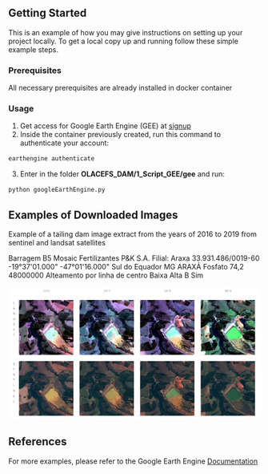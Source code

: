 
<!-- GETTING STARTED -->
## Getting Started

This is an example of how you may give instructions on setting up your project locally.
To get a local copy up and running follow these simple example steps.

### Prerequisites

All necessary prerequisites are already installed in docker container

### Usage

1. Get access for Google Earth Engine (GEE) at [signup](https://earthengine.google.com/signup/)
2. Inside the container previously created, run this command to authenticate your account:
```sh
earthengine authenticate
```
3. Enter in the folder **OLACEFS_DAM/1_Script_GEE/gee** and run:
```sh
python googleEarthEngine.py
```


<!-- Examples of Downloaded Images -->
## Examples of Downloaded Images

Example of a tailing dam image extract from the years of 2016 to 2019 from sentinel and landsat satellites

Barragem B5	Mosaic Fertilizantes P&K S.A. Filial: Araxa	33.931.486/0019-60	-19°37'01.000"	-47°01'16.000"	Sul do Equador	MG	ARAXÁ	Fosfato	74,2	48000000	Alteamento por linha de centro	Baixa	Alta	B	Sim


![](https://github.com/edemir-matcomp/OLACEFS_DAM/blob/master/1_Script_GEE/example_gee_sentinel_landsat.png)

<!-- References -->
## References

For more examples, please refer to the Google Earth Engine [Documentation](https://developers.google.com/earth-engine)



